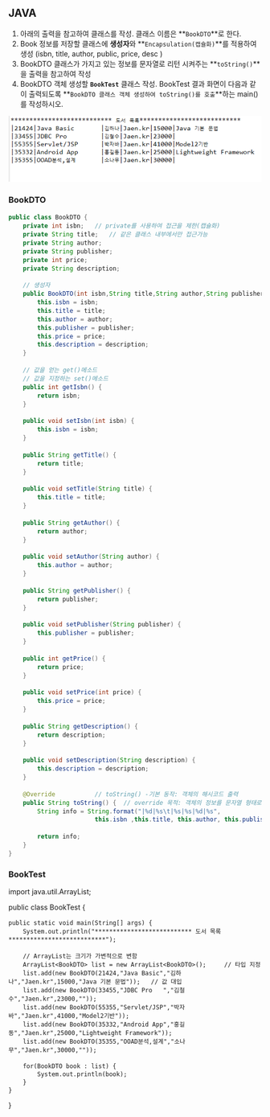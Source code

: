 ## JAVA

1. 아래의 출력을 참고하여 클래스를 작성. 클래스 이름은 **`BookDTO`**로 한다.
2. Book 정보를 저장할 클래스에 **생성자**와 **`Encapsulation(캡슐화)`**를 적용하여 생성
   (isbn, title, author, public, price, desc )
3. BookDTO 클래스가 가지고 있는 정보를 문자열로 리턴 시켜주는 **`toString()`**을 출력을 참고하여 작성
4. BookDTO 객체 생성할 **`BookTest`** 클래스 작성. BookTest 결과 화면이 다음과 같이 출력되도록 **`BookDTO 클래스 객체 생성하여 toString()를 호출`**하는 main()를 작성하시오.
<img src="https://github.com/kcy97328/Multicampus/blob/main/JAVA/%EC%BA%A1%EC%B2%98.PNG" alt="캡처" style="zoom:150%;" />


### BookDTO

```java
public class BookDTO {
	private int isbn;	// private를 사용하여 접근을 제한(캡슐화)
	private String title;	// 같은 클래스 내부에서만 접근가능
	private String author;
	private String publisher;
	private int price;
	private String description;
	
	// 생성자
	public BookDTO(int isbn,String title,String author,String publisher,int price,String description) {
		this.isbn = isbn;							
		this.title = title;
		this.author = author;
		this.publisher = publisher;
		this.price = price;
		this.description = description;
	}
	
	// 값을 얻는 get()메소드  
	// 값을 지정하는 set()메소드
	public int getIsbn() {
		return isbn;
	}

	public void setIsbn(int isbn) {
		this.isbn = isbn;
	}

	public String getTitle() {
		return title;
	}

	public void setTitle(String title) {
		this.title = title;
	}

	public String getAuthor() {
		return author;
	}

	public void setAuthor(String author) {
		this.author = author;
	}

	public String getPublisher() {
		return publisher;
	}

	public void setPublisher(String publisher) {
		this.publisher = publisher;
	}

	public int getPrice() {
		return price;
	}

	public void setPrice(int price) {
		this.price = price;
	}

	public String getDescription() {
		return description;
	}

	public void setDescription(String description) {
		this.description = description;
	}
	
	@Override			// toString() -기본 동작: 객체의 해시코드 출력
	public String toString() {	// override 목적: 객체의 정보를 문자열 형태로 표현하고자 할 때		
		String info = String.format("|%d|%s\t|%s|%s|%d|%s",
            		  	this.isbn ,this.title, this.author, this.publisher, this.price, this.description );

		return info;
	}
}
```


### BookTest

import java.util.ArrayList;

public class BookTest {

	public static void main(String[] args) {
		System.out.println("*************************** 도서 목록***************************");
		
        // ArrayList는 크기가 가변적으로 변함
		ArrayList<BookDTO> list = new ArrayList<BookDTO>();		// 타입 지정
		list.add(new BookDTO(21424,"Java Basic","김하나","Jaen.kr",15000,"Java 기본 문법"));	// 값 대입
		list.add(new BookDTO(33455,"JDBC Pro   ","김철수","Jaen.kr",23000,""));
		list.add(new BookDTO(55355,"Servlet/JSP","박자바","Jaen.kr",41000,"Model2기반"));
		list.add(new BookDTO(35332,"Android App","홍길동","Jaen.kr",25000,"Lightweight Framework"));
		list.add(new BookDTO(35355,"OOAD분석,설계","소나무","Jaen.kr",30000,""));
		
		for(BookDTO book : list) {
			System.out.println(book);
		}
	}

}


